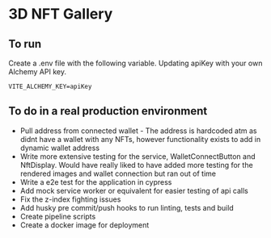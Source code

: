 # 3D NFT Gallery

## To run

Create a .env file with the following variable. Updating apiKey with your own Alchemy API key.

```
VITE_ALCHEMY_KEY=apiKey
```

## To do in a real production environment 

- Pull address from connected wallet - The address is hardcoded atm as didnt have a wallet with any NFTs, however functionality exists to add in dynamic wallet address
- Write more extensive testing for the service, WalletConnectButton and NftDisplay. Would have really liked to have added more testing for the rendered images and wallet connection but ran out of time
- Write a e2e test for the application in cypress
- Add mock service worker or equivalent for easier testing of api calls
- Fix the z-index fighting issues 
- Add husky pre commit/push hooks to run linting, tests and build
- Create pipeline scripts
- Create a docker image for deployment
